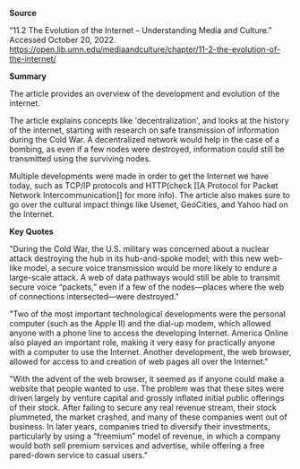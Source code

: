 **Source**

“11.2 The Evolution of the Internet – Understanding Media and Culture.” Accessed October 20, 2022. https://open.lib.umn.edu/mediaandculture/chapter/11-2-the-evolution-of-the-internet/


**Summary**


The article provides an overview of the development and evolution of the internet. 


The article explains concepts like 'decentralization', and looks at the history of the internet, starting with research on safe transmission of information during the Cold War. A decentralized network would help in the case of a bombing, as even if a few nodes were destroyed, information could still be transmitted using the surviving nodes.

Multiple developments were made in order to get the Internet we have today, such as TCP/IP protocols and HTTP(check [[A Protocol for Packet Network Intercommunication]] for more info). The article also makes sure to go over the cultural impact things like Usenet, GeoCities, and Yahoo had on the Internet. 




**Key Quotes**


"During the Cold War, the U.S. military was concerned about a nuclear attack destroying the hub in its hub-and-spoke model; with this new web-like model, a secure voice transmission would be more likely to endure a large-scale attack. A web of data pathways would still be able to transmit secure voice “packets,” even if a few of the nodes—places where the web of connections intersected—were destroyed."


"Two of the most important technological developments were the personal computer (such as the Apple II) and the dial-up modem, which allowed anyone with a phone line to access the developing Internet. America Online also played an important role, making it very easy for practically anyone with a computer to use the Internet. Another development, the web browser, allowed for access to and creation of web pages all over the Internet."


"With the advent of the web browser, it seemed as if anyone could make a website that people wanted to use. The problem was that these sites were driven largely by venture capital and grossly inflated initial public offerings of their stock. After failing to secure any real revenue stream, their stock plummeted, the market crashed, and many of these companies went out of business. In later years, companies tried to diversify their investments, particularly by using a “freemium” model of revenue, in which a company would both sell premium services and advertise, while offering a free pared-down service to casual users."


